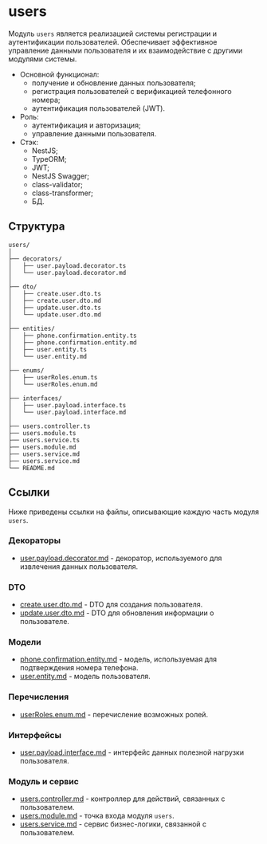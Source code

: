 # users

Модуль `users` является реализацией системы регистрации и аутентификации пользователей. Обеспечивает эффективное управление данными пользователя и их взаимодействие с другими модулями системы.

- Основной функционал:
  - получение и обновление данных пользователя;
  - регистрация пользователей с верификацией телефонного номера;
  - аутентификация пользователей (JWT).
- Роль:
  - аутентификация и авторизация;
  - управление данными пользователя.
- Стэк:
  - NestJS;
  - TypeORM;
  - JWT;
  - NestJS Swagger;
  - class-validator;
  - class-transformer;
  - БД.

## Структура
```
users/
│
├── decorators/
│   ├── user.payload.decorator.ts
│   └── user.payload.decorator.md
│
├── dto/
│   ├── create.user.dto.ts
│   ├── create.user.dto.md
│   ├── update.user.dto.ts
│   └── update.user.dto.md
│
├── entities/
│   ├── phone.confirmation.entity.ts
│   ├── phone.confirmation.entity.md
│   ├── user.entity.ts
│   └── user.entity.md
│
├── enums/
│   ├── userRoles.enum.ts
│   └── userRoles.enum.md
│
├── interfaces/
│   ├── user.payload.interface.ts
│   └── user.payload.interface.md
│
├── users.controller.ts
├── users.module.ts
├── users.service.ts
├── users.module.md
├── users.service.md
├── users.service.md
└── README.md
```

## Ссылки

Ниже приведены ссылки на файлы, описывающие каждую часть модуля `users`.

### Декораторы
- [user.payload.decorator.md](users/decorators/user.payload.decorator.md) - декоратор, используемого для извлечения данных пользователя.

### DTO
- [create.user.dto.md](users/dto/create.user.dto.md) - DTO для создания пользователя.
- [update.user.dto.md](users/dto/update.user.dto.md) - DTO для обновления информации о пользователе.

### Модели
- [phone.confirmation.entity.md](users/entities/phone.confirmation.entity.md) - модель, используемая для подтверждения номера телефона.
- [user.entity.md](users/entities/user.entity.md) - модель пользователя.

### Перечисления
- [userRoles.enum.md](users/enums/userRoles.enum.md) - перечисление возможных ролей.

### Интерфейсы
- [user.payload.interface.md](users/interfaces/user.payload.interface.md) - интерфейс данных полезной нагрузки пользователя.

### Модуль и сервис
- [users.controller.md](users/users.controller.md) - контроллер для действий, связанных с пользователем.
- [users.module.md](users/users.module.md) - точка входа модуля `users`.
- [users.service.md](users/users.service.md) - сервис бизнес-логики, связанной с пользователем.

